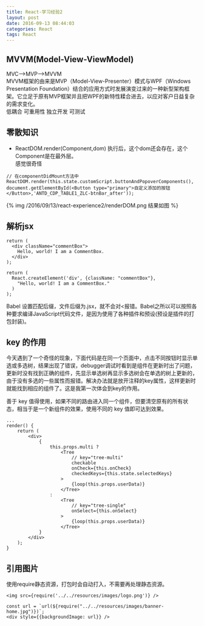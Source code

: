 ```yaml
---
title: React-学习经验2
layout: post
date: 2016-09-13 08:44:03
categories: React
tags: React
---
```


## MVVM(Model-View-ViewModel)

MVC—>MVP—>MVVM  
MVVM框架的由来是MVP（Model-View-Presenter）模式与WPF（Windows Presentation Foundation）结合的应用方式时发展演变过来的一种新型架构框架。它立足于原有MVP框架并且把WPF的新特性糅合进去，以应对客户日益复杂的需求变化。  
低耦合 可重用性 独立开发 可测试

## 零散知识  

- ReactDOM.render(Component,dom) 执行后，这个dom还会存在，这个Component是在最外层。  
感觉很奇怪  
```
// 在componentDidMount方法中
ReactDOM.render(this.state.customScript.buttonAndPopoverComponents(), document.getElementById(<Button type="primary">自定义添加的按钮</Button>,'ANTD_CDP_TABLE1_ZLC-btnBar_after'));
```
{% img /2016/09/13/react-experience2/renderDOM.png 结果如图 %}
 
## 解析jsx

```
return (  
  <div className="commentBox">  
    Hello, world! I am a CommentBox.  
  </div>  
); 
```

```
return (  
  React.createElement('div', {className: "commentBox"},  
    "Hello, world! I am a CommentBox."  
  )  
);  
```

Babel 设置匹配后缀，文件后缀为.jsx，就不会对<报错。Babel之所以可以按照各种要求编译JavaScript代码文件，是因为使用了各种插件和预设(预设是插件的打包封装)。

## key 的作用

今天遇到了一个奇怪的现象，下面代码是在同一个页面中，点击不同按钮时显示单选或多选树，结果出现了错误，debugger调试时看到是组件在更新时出了问题，更新时没有找到正确的组件，先显示单选树再显示多选树会在单选的树上更新的，由于没有多选的一些属性而报错。解决办法就是放开注释的key属性，这样更新时就能找到相应的组件了。这是我第一次体会到key的作用。

善于 key 值得使用，如果不同的路由进入同一个组件，但要清空原有的所有状态，相当于是一个新组件的效果，使用不同的 key 值即可达到效果。

```
...
render() {
    return (
        <div>
            {
                this.props.multi ?
                    <Tree
                        // key="tree-multi"
                        checkable
                        onCheck={this.onCheck}
                        checkedKeys={this.state.selectedKeys}
                    >
                        {loop(this.props.userData)}
                    </Tree>
                :
                    <Tree
                        // key="tree-single"
                        onSelect={this.onSelect}
                    >
                        {loop(this.props.userData)}
                    </Tree>
            }
        </div>
    );
}

```

## 引用图片

使用require静态资源，打包时会自动打入，不需要再处理静态资源。

```
<img src={require('../../resources/images/logo.png')} />
```

```
const url = `url(${require("../../resources/images/banner-home.jpg")})`;
<div style={{backgroundImage: url}} />
```
